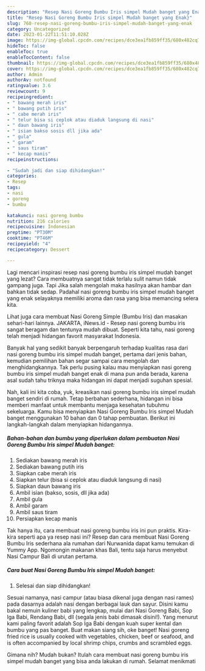 ```yaml
---
description: "Resep Nasi Goreng Bumbu Iris simpel Mudah banget yang Enak}"
title: "Resep Nasi Goreng Bumbu Iris simpel Mudah banget yang Enak}"
slug: 760-resep-nasi-goreng-bumbu-iris-simpel-mudah-banget-yang-enak
category: Uncategorized
date: 2023-01-22T11:51:10.028Z
image: https://img-global.cpcdn.com/recipes/dce3ea1fb859ff35/680x482cq70/nasi-goreng-bumbu-iris-simpel-mudah-banget-foto-resep-utama.jpg
hideToc: false
enableToc: true
enableTocContent: false
thumbnail: https://img-global.cpcdn.com/recipes/dce3ea1fb859ff35/680x482cq70/nasi-goreng-bumbu-iris-simpel-mudah-banget-foto-resep-utama.jpg
cover: https://img-global.cpcdn.com/recipes/dce3ea1fb859ff35/680x482cq70/nasi-goreng-bumbu-iris-simpel-mudah-banget-foto-resep-utama.jpg
author: Admin
authorAv: notfound
ratingvalue: 3.6
reviewcount: 9
recipeingredient:
- " bawang merah iris"
- " bawang putih iris"
- " cabe merah iris"
- " telur bisa si ceplok atau diaduk langsung di nasi"
- " daun bawang iris"
- " isian bakso sosis dll jika ada"
- " gula"
- " garam"
- " saus tiram"
- " kecap manis"
recipeinstructions:

- "Sudah jadi dan siap dihidangkan!"
categories:
- Resep
tags:
- nasi
- goreng
- bumbu

katakunci: nasi goreng bumbu 
nutrition: 216 calories
recipecuisine: Indonesian
preptime: "PT30M"
cooktime: "PT46M"
recipeyield: "4"
recipecategory: Dessert

---
```



Lagi mencari inspirasi resep nasi goreng bumbu iris simpel mudah banget yang lezat? Cara membuatnya sangat tidak terlalu sulit namun tidak gampang juga. Tapi Jika salah mengolah maka hasilnya akan hambar dan bahkan tidak sedap. Padahal nasi goreng bumbu iris simpel mudah banget yang enak selayaknya memiliki aroma dan rasa yang bisa memancing selera kita.


Lihat juga cara membuat Nasi Goreng Simple (Bumbu Iris) dan masakan sehari-hari lainnya. JAKARTA, iNews.id - Resep nasi goreng bumbu iris sangat beragam dan tentunya mudah dibuat. Seperti kita tahu, nasi goreng telah menjadi hidangan favorit masyarakat Indonesia.

Banyak hal yang sedikit banyak berpengaruh terhadap kualitas rasa dari nasi goreng bumbu iris simpel mudah banget, pertama dari jenis bahan, kemudian pemilihan bahan segar sampai cara mengolah dan menghidangkannya. Tak perlu pusing kalau mau menyiapkan nasi goreng bumbu iris simpel mudah banget enak di mana pun anda berada, karena asal sudah tahu triknya maka hidangan ini dapat menjadi suguhan spesial.


Nah, kali ini kita coba, yuk, kreasikan nasi goreng bumbu iris simpel mudah banget sendiri di rumah. Tetap berbahan sederhana, hidangan ini bisa memberi manfaat untuk membantu menjaga kesehatan tubuhmu sekeluarga. Kamu bisa menyiapkan Nasi Goreng Bumbu Iris simpel Mudah banget menggunakan 10 bahan dan 0 tahap pembuatan. Berikut ini langkah-langkah dalam menyiapkan hidangannya.

<!--inarticleads1-->

##### Bahan-bahan dan bumbu yang diperlukan dalam pembuatan Nasi Goreng Bumbu Iris simpel Mudah banget:

1. Sediakan  bawang merah iris
1. Sediakan  bawang putih iris
1. Siapkan  cabe merah iris
1. Siapkan  telur (bisa si ceplok atau diaduk langsung di nasi)
1. Siapkan  daun bawang iris
1. Ambil  isian (bakso, sosis, dll jika ada)
1. Ambil  gula
1. Ambil  garam
1. Ambil  saus tiram
1. Persiapkan  kecap manis


Tak hanya itu, cara membuat nasi goreng bumbu iris ini pun praktis. Kira-kira seperti apa ya resep nasi ini? Resep dan cara membuat Nasi Goreng Bumbu Iris sederhana ala rumahan dari Nurwanida dapat kamu temukan di Yummy App. Ngomongin makanan khas Bali, tentu saja harus menyebut Nasi Campur Bali di urutan pertama. 

<!--inarticleads2-->

##### Cara buat Nasi Goreng Bumbu Iris simpel Mudah banget:


1. Selesai dan siap dihidangkan!

Sesuai namanya, nasi campur (atau biasa dikenal juga dengan nasi rames) pada dasarnya adalah nasi dengan berbagai lauk dan sayur. Disini kamu bakal nemuin kuliner babi yang lengkap, mulai dari Nasi Goreng Babi, Sop Iga Babi, Rendang Babi, dll (segala jenis babi dimasak disini!). Yang menurut kami paling favorit adalah Sop Iga Babi dengan kuah super kental dan bumbu yang pas banget. Buat makan siang sih, oke banget! Nasi goreng fried rice is usually cooked with vegetables, chicken, beef or seafood, and is often accompanied by local shrimp chips, crumbs and scrambled eggs. 

Gimana nih? Mudah bukan? Itulah cara membuat nasi goreng bumbu iris simpel mudah banget yang bisa anda lakukan di rumah. Selamat menikmati
